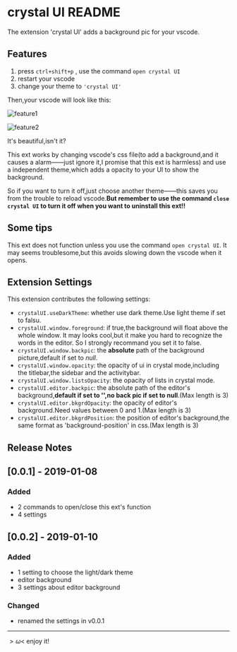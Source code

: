# crystal UI README

The extension 'crystal UI' adds a background pic for your vscode.

## Features

1. press `ctrl+shift+p` , use the command `open crystal UI`
2. restart your vscode
3. change your theme to `'crystal UI'`

Then,your vscode will look like this:

![feature1](https://z131.xyz/img/feature1.jpg)

![feature2](https://z131.xyz/img/feature2.jpg)

It's beautiful,isn't it?  

This ext works by changing vscode's css file(to add a background,and it causes a alarm——just ignore it,I promise that this ext is harmless) and use a independent theme,which adds a opacity to your UI to show the background.

So if you want to turn it off,just choose another theme——this saves you from the trouble to reload vscode.**But remember to use the command `close crystal UI` to turn it off when you want to uninstall this ext!!**

## Some tips

This ext does not function unless you use the command `open crystal UI`. It may seems troublesome,but this avoids slowing down the vscode when it opens.

## Extension Settings

This extension contributes the following settings:

* `crystalUI.useDarkTheme`: whether use dark theme.Use light theme if set to falsu.
* `crystalUI.window.foreground`: if true,the background will float above the whole window. It may looks cool,but it make you hard to recognize the words in the editor. So I strongly recommand you set it to false.
* `crystalUI.window.backpic`: the **absolute** path of the background picture,default if set to *null*.
* `crystalUI.window.opacity`: the opacity of ui in crystal mode,including the titlebar,the sidebar and the activitybar.
* `crystalUI.window.listsOpacity`: the opacity of lists in crystal mode.
* `crystalUI.editor.backpic`: the absolute path of the editor's background,**default if set to '',no back pic if set to null**.(Max length is 3)
* `crystalUI.editor.bkgrdOpacity`: the opacity of editor's background.Need values between 0 and 1.(Max length is 3)
* `crystalUI.editor.bkgrdPosition`: the position of editor's background,the same format as 'background-position' in css.(Max length is 3)

## Release Notes

## [0.0.1] - 2019-01-08
### Added
- 2 commands to open/close this ext's function
- 4 settings

## [0.0.2] - 2019-01-10
### Added
- 1 setting to choose the light/dark theme
- editor background
- 3 settings about editor background
### Changed
- renamed the settings in v0.0.1

-----------------------------------------------------------------------------------------------------------
$>\omega<$ enjoy it!